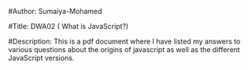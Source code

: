#Author: Sumaiya-Mohamed

#Title: DWA02 ( What is JavaScript?)

#Description: This is a pdf document where I have listed my answers to various questions about the origins of javascript as well as 
              the different JavaScript versions.
